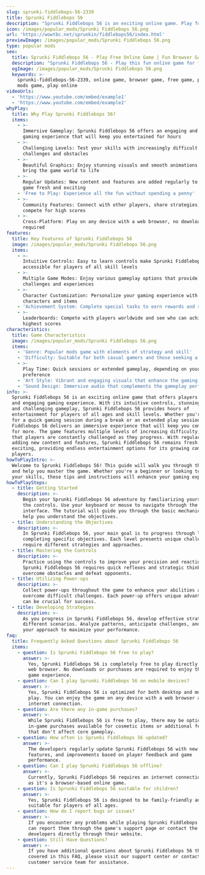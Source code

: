```yaml
---
slug: sprunki-fiddlebops-56-2339
title: Sprunki Fiddlebops 56
description: "Sprunki Fiddlebops 56 is an exciting online game. Play for free directly in your browser!"
icon: /images/popular_mods/Sprunki Fiddlebops 56.png
url: 'https://wowtbc.net/sprunkin/fiddlebops56/index.html'
previewImage: /images/popular_mods/Sprunki Fiddlebops 56.png
type: popular mods
seo:
  title: Sprunki Fiddlebops 56 - Play Free Online Game | Fun Browser Games
  description: "Sprunki Fiddlebops 56 - Play this fun online game for free in your browser. No download required!"
  ogImage: /images/popular_mods/Sprunki Fiddlebops 56.png
  keywords: >-
    sprunki-fiddlebops-56-2339, online game, browser game, free game, popular
    mods game, play online
videoUrls:
  - 'https://www.youtube.com/embed/example1'
  - 'https://www.youtube.com/embed/example2'
whyPlay:
  title: Why Play Sprunki Fiddlebops 56?
  items:
    - >-
      Immersive Gameplay: Sprunki Fiddlebops 56 offers an engaging and immersive
      gaming experience that will keep you entertained for hours
    - >-
      Challenging Levels: Test your skills with increasingly difficult
      challenges and obstacles
    - >-
      Beautiful Graphics: Enjoy stunning visuals and smooth animations that
      bring the game world to life
    - >-
      Regular Updates: New content and features are added regularly to keep the
      game fresh and exciting
    - 'Free to Play: Experience all the fun without spending a penny'
    - >-
      Community Features: Connect with other players, share strategies, and
      compete for high scores
    - >-
      Cross-Platform: Play on any device with a web browser, no downloads
      required
features:
  title: Key Features of Sprunki Fiddlebops 56
  image: /images/popular_mods/Sprunki Fiddlebops 56.png
  items:
    - >-
      Intuitive Controls: Easy to learn controls make Sprunki Fiddlebops 56
      accessible for players of all skill levels
    - >-
      Multiple Game Modes: Enjoy various gameplay options that provide different
      challenges and experiences
    - >-
      Character Customization: Personalize your gaming experience with unique
      characters and items
    - 'Achievement System: Complete special tasks to earn rewards and recognition'
    - >-
      Leaderboards: Compete with players worldwide and see who can achieve the
      highest scores
characteristics:
  title: Game Characteristics
  image: /images/popular_mods/Sprunki Fiddlebops 56.png
  items:
    - 'Genre: Popular mods game with elements of strategy and skill'
    - 'Difficulty: Suitable for both casual gamers and those seeking a challenge'
    - >-
      Play Time: Quick sessions or extended gameplay, depending on your
      preference
    - 'Art Style: Vibrant and engaging visuals that enhance the gaming experience'
    - 'Sound Design: Immersive audio that complements the gameplay perfectly'
info: >-
  Sprunki Fiddlebops 56 is an exciting online game that offers players a unique
  and engaging gaming experience. With its intuitive controls, stunning visuals,
  and challenging gameplay, Sprunki Fiddlebops 56 provides hours of
  entertainment for players of all ages and skill levels. Whether you're looking
  for a quick gaming session during a break or an extended play session, Sprunki
  Fiddlebops 56 delivers an immersive experience that will keep you coming back
  for more. The game features multiple levels of increasing difficulty, ensuring
  that players are constantly challenged as they progress. With regular updates
  adding new content and features, Sprunki Fiddlebops 56 remains fresh and
  exciting, providing endless entertainment options for its growing community of
  players.
howToPlayIntro: >-
  Welcome to Sprunki Fiddlebops 56! This guide will walk you through the basics
  and help you master the game. Whether you're a beginner or looking to improve
  your skills, these tips and instructions will enhance your gaming experience.
howToPlaySteps:
  - title: Getting Started
    description: >-
      Begin your Sprunki Fiddlebops 56 adventure by familiarizing yourself with
      the controls. Use your keyboard or mouse to navigate through the game
      interface. The tutorial will guide you through the basic mechanics and
      help you understand the objectives.
  - title: Understanding the Objectives
    description: >-
      In Sprunki Fiddlebops 56, your main goal is to progress through levels by
      completing specific objectives. Each level presents unique challenges that
      require different strategies and approaches.
  - title: Mastering the Controls
    description: >-
      Practice using the controls to improve your precision and reaction time.
      Sprunki Fiddlebops 56 requires quick reflexes and strategic thinking to
      overcome obstacles and defeat opponents.
  - title: Utilizing Power-ups
    description: >-
      Collect power-ups throughout the game to enhance your abilities and
      overcome difficult challenges. Each power-up offers unique advantages that
      can be crucial for success.
  - title: Developing Strategies
    description: >-
      As you progress in Sprunki Fiddlebops 56, develop effective strategies for
      different scenarios. Analyze patterns, anticipate challenges, and adapt
      your approach to maximize your performance.
faq:
  title: Frequently Asked Questions about Sprunki Fiddlebops 56
  items:
    - question: Is Sprunki Fiddlebops 56 free to play?
      answer: >-
        Yes, Sprunki Fiddlebops 56 is completely free to play directly in your
        web browser. No downloads or purchases are required to enjoy the full
        game experience.
    - question: Can I play Sprunki Fiddlebops 56 on mobile devices?
      answer: >-
        Yes, Sprunki Fiddlebops 56 is optimized for both desktop and mobile
        play. You can enjoy the game on any device with a web browser and
        internet connection.
    - question: Are there any in-game purchases?
      answer: >-
        While Sprunki Fiddlebops 56 is free to play, there may be optional
        in-game purchases available for cosmetic items or additional features
        that don't affect core gameplay.
    - question: How often is Sprunki Fiddlebops 56 updated?
      answer: >-
        The developers regularly update Sprunki Fiddlebops 56 with new content,
        features, and improvements based on player feedback and game
        performance.
    - question: Can I play Sprunki Fiddlebops 56 offline?
      answer: >-
        Currently, Sprunki Fiddlebops 56 requires an internet connection to play
        as it's a browser-based online game.
    - question: Is Sprunki Fiddlebops 56 suitable for children?
      answer: >-
        Yes, Sprunki Fiddlebops 56 is designed to be family-friendly and
        suitable for players of all ages.
    - question: How do I report bugs or issues?
      answer: >-
        If you encounter any problems while playing Sprunki Fiddlebops 56, you
        can report them through the game's support page or contact the
        developers directly through their website.
    - question: Still Have Questions?
      answer: >-
        If you have additional questions about Sprunki Fiddlebops 56 that aren't
        covered in this FAQ, please visit our support center or contact our
        customer service team for assistance.
---
```


